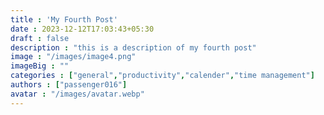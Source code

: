 ```yaml
---
title : 'My Fourth Post'
date : 2023-12-12T17:03:43+05:30
draft : false
description : "this is a description of my fourth post"
image : "/images/image4.png"
imageBig : ""
categories : ["general","productivity","calender","time management"]
authors : ["passenger016"]
avatar : "/images/avatar.webp"
---
```

